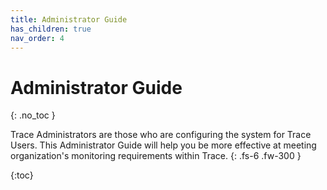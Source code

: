 ```yaml
---
title: Administrator Guide
has_children: true
nav_order: 4
---
```


# Administrator Guide
{: .no_toc }


Trace Administrators are those who are configuring the system for Trace Users. This Administrator Guide will help you be more effective at meeting organization's monitoring requirements within Trace.
{: .fs-6 .fw-300 }

{:toc}
